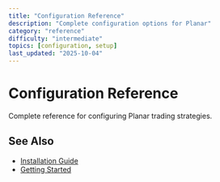 ```yaml
---
title: "Configuration Reference"
description: "Complete configuration options for Planar"
category: "reference"
difficulty: "intermediate"
topics: [configuration, setup]
last_updated: "2025-10-04"
---
```


# Configuration Reference

Complete reference for configuring Planar trading strategies.

## See Also

- [Installation Guide](../getting-started/installation.md)
- [Getting Started](../getting-started/index.md)
